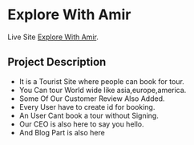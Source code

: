 # Explore With Amir

Live Site [Explore With Amir](https://explorewithamir-9b4eb.web.app/).

## Project Description

- It is a Tourist Site where people can book for tour.
- You Can tour World wide like asia,europe,america.
- Some Of Our Customer Review Also Added.
- Every User have to create id for booking.
- An User Cant book a tour without Signing.
- Our CEO is also here to say you hello.
- And Blog Part is also here

